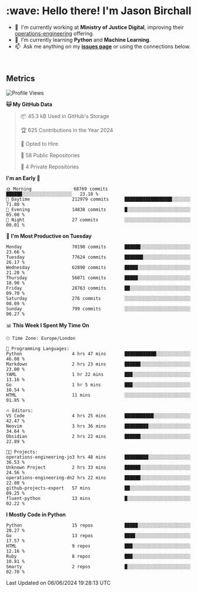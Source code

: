 <h1 align="left" id="jason-title">:wave: Hello there! I'm Jason Birchall</h1>

- :office: &nbsp;I'm currently working at **Ministry of Justice Digital**, improving their [operations-engineering](https://github.com/ministryofjustice/operations-engineering) offering.
- :seedling: &nbsp;I’m currently learning **Python** and **Machine Learning**.
- :mailbox: &nbsp;Ask me anything on my **[issues page]** or using the connections below.


<br>


<h2>Metrics</h2>

<!--START_SECTION:waka-->
![Profile Views](http://img.shields.io/badge/Profile%20Views-0-blue)

**🐱 My GitHub Data** 

> 📦 45.3 kB Used in GitHub's Storage 
 > 
> 🏆 625 Contributions in the Year 2024
 > 
> 💼 Opted to Hire
 > 
> 📜 58 Public Repositories 
 > 
> 🔑 4 Private Repositories 
 > 
**I'm an Early 🐤** 

```text
🌞 Morning                68769 commits       ██████░░░░░░░░░░░░░░░░░░░   23.18 % 
🌆 Daytime                212979 commits      ██████████████████░░░░░░░   71.80 % 
🌃 Evening                14838 commits       █░░░░░░░░░░░░░░░░░░░░░░░░   05.00 % 
🌙 Night                  27 commits          ░░░░░░░░░░░░░░░░░░░░░░░░░   00.01 % 
```
📅 **I'm Most Productive on Tuesday** 

```text
Monday                   70190 commits       ██████░░░░░░░░░░░░░░░░░░░   23.66 % 
Tuesday                  77624 commits       ███████░░░░░░░░░░░░░░░░░░   26.17 % 
Wednesday                62890 commits       █████░░░░░░░░░░░░░░░░░░░░   21.20 % 
Thursday                 56071 commits       █████░░░░░░░░░░░░░░░░░░░░   18.90 % 
Friday                   28763 commits       ██░░░░░░░░░░░░░░░░░░░░░░░   09.70 % 
Saturday                 276 commits         ░░░░░░░░░░░░░░░░░░░░░░░░░   00.09 % 
Sunday                   799 commits         ░░░░░░░░░░░░░░░░░░░░░░░░░   00.27 % 
```


📊 **This Week I Spent My Time On** 

```text
🕑︎ Time Zone: Europe/London

💬 Programming Languages: 
Python                   4 hrs 47 mins       ████████████░░░░░░░░░░░░░   46.08 % 
Markdown                 2 hrs 23 mins       ██████░░░░░░░░░░░░░░░░░░░   23.00 % 
YAML                     1 hr 22 mins        ███░░░░░░░░░░░░░░░░░░░░░░   13.16 % 
Go                       1 hr 5 mins         ███░░░░░░░░░░░░░░░░░░░░░░   10.54 % 
HTML                     11 mins             ░░░░░░░░░░░░░░░░░░░░░░░░░   01.85 % 

🔥 Editors: 
VS Code                  4 hrs 25 mins       ███████████░░░░░░░░░░░░░░   42.47 % 
Neovim                   3 hrs 36 mins       █████████░░░░░░░░░░░░░░░░   34.64 % 
Obsidian                 2 hrs 22 mins       ██████░░░░░░░░░░░░░░░░░░░   22.89 % 

🐱‍💻 Projects: 
operations-engineering-jo3 hrs 48 mins       █████████░░░░░░░░░░░░░░░░   36.53 % 
Unknown Project          2 hrs 33 mins       ██████░░░░░░░░░░░░░░░░░░░   24.56 % 
operations-engineering-dn2 hrs 22 mins       ██████░░░░░░░░░░░░░░░░░░░   22.80 % 
github-projects-export   57 mins             ██░░░░░░░░░░░░░░░░░░░░░░░   09.25 % 
fluent-python            13 mins             █░░░░░░░░░░░░░░░░░░░░░░░░   02.22 % 
```

**I Mostly Code in Python** 

```text
Python                   15 repos            █████░░░░░░░░░░░░░░░░░░░░   20.27 % 
Go                       13 repos            ████░░░░░░░░░░░░░░░░░░░░░   17.57 % 
HTML                     9 repos             ███░░░░░░░░░░░░░░░░░░░░░░   12.16 % 
Ruby                     8 repos             ███░░░░░░░░░░░░░░░░░░░░░░   10.81 % 
Smarty                   2 repos             █░░░░░░░░░░░░░░░░░░░░░░░░   02.70 % 
```




 Last Updated on 06/06/2024 19:28:13 UTC
<!--END_SECTION:waka-->

<!-- links -->

[issues page]: https://github.com/jasonBirchall/jasonBirchall/issues "jasonBirchall/issues"
